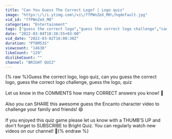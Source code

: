 ```yaml
---
title: "Can You Guess The Correct Logo? | Logo quiz"
image: "https:\/\/i.ytimg.com\/vi\/ffPWnZeX_M0\/hqdefault.jpg"
vid_id: "ffPWnZeX_M0"
categories: "Entertainment"
tags: ["guess the correct logo","guess the correct logo challenge","can you guess the correct logo"]
date: "2022-03-04T18:38:55+03:00"
vid_date: "2022-03-02T16:00:30Z"
duration: "PT8M53S"
viewcount: "14638"
likeCount: "129"
dislikeCount: ""
channel: "BRIGHT QUIZ"
---
```

{% raw %}Guess the correct logo, logo quiz, can you guess the correct logo, guess the correct logo challenge, guess the logo, quiz<br /><br />Let us know in the COMMENTS how many CORRECT answers you know! 💬<br /><br />Also you can SHARE this awesome guess the Encanto character video to challenge your family and friends! 😄<br /><br />If you enjoyed this quiz game please let us know with a THUMB'S UP and don't forget to SUBSCRIBE to Bright Quiz. You can regularly watch new videos on our channel! 📅{% endraw %}
